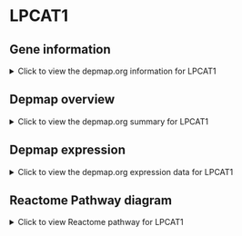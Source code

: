 <h1>LPCAT1</h1>

<h2>Gene information</h2>
<details>
  <summary>Click to view the depmap.org information for LPCAT1</summary>
  <iframe src="https://depmap.org/portal/gene/LPCAT1?tab=about" style="border:none;width:100%;height:800px"></iframe>
</details>

<h2>Depmap overview</h2>
<details>
  <summary>Click to view the depmap.org summary for LPCAT1</summary>
  <iframe src="https://depmap.org/portal/gene/LPCAT1?tab=overview" style="border:none;width:100%;height:800px"></iframe>
</details>

<h2>Depmap expression</h2>
<details>
  <summary>Click to view the depmap.org expression data for LPCAT1</summary>
  <iframe src="https://depmap.org/portal/gene/LPCAT1?tab=characterization" style="border:none;width:100%;height:800px"></iframe>
</details>



<h2>Reactome Pathway diagram</h2>
<details>
  <summary>Click to view Reactome pathway for LPCAT1</summary>
  <p>Neutrophil degranulation</p>
  <iframe src="https://reactome.org/PathwayBrowser/#/R-HSA-6798695" style="border:none;width:100%;height:800px"></iframe>
</details>



